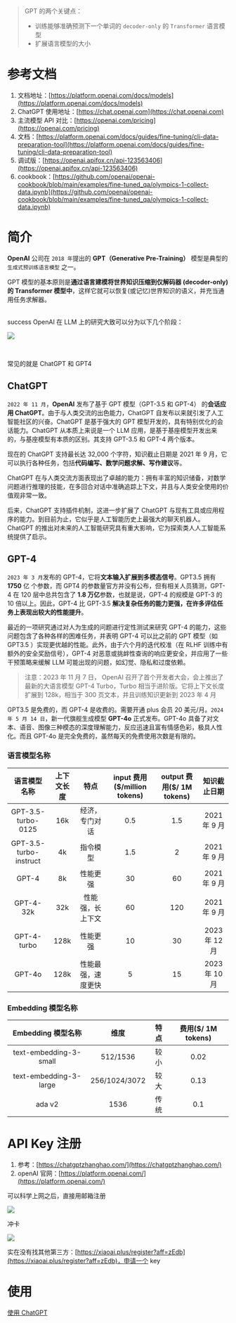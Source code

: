 > GPT 的两个关键点：
>
> + 训练能够准确预测下一个单词的 `decoder-only` 的 `Transformer` 语言模型
> + 扩展语言模型的大小
>

# 参考文档
1. 文档地址：[https://platform.openai.com/docs/models](https://platform.openai.com/docs/models)
2. ChatGPT 使用地址：[https://chat.openai.com](https://chat.openai.com)
3. 主流模型 API 对比：[https://openai.com/pricing](https://openai.com/pricing)
4. 文档：[https://platform.openai.com/docs/guides/fine-tuning/cli-data-preparation-tool](https://platform.openai.com/docs/guides/fine-tuning/cli-data-preparation-tool)
5. 调试版：[https://openai.apifox.cn/api-123563406](https://openai.apifox.cn/api-123563406)
6. cookbook：[https://github.com/openai/openai-cookbook/blob/main/examples/fine-tuned_qa/olympics-1-collect-data.ipynb](https://github.com/openai/openai-cookbook/blob/main/examples/fine-tuned_qa/olympics-1-collect-data.ipynb)

# 简介
**OpenAI** 公司在 `2018 年`提出的 **GPT（Generative Pre-Training）** 模型是典型的 `生成式预训练语言模型` 之一。

GPT 模型的基本原则是**通过语言建模将世界知识压缩到仅解码器 (decoder-only) 的 Transformer 模型中**，这样它就可以恢复(或记忆)世界知识的语义，并充当通用任务求解器。

<br/>success
OpenAI 在 LLM 上的研究大致可以分为以下几个阶段：

![](https://cdn.nlark.com/yuque/0/2025/png/2639475/1736494731131-88370739-60a4-4412-ab20-e38561c423e3.png)

<br/>

常见的就是 ChatGPT 和 GPT4

## ChatGPT
`2022 年 11 月`，**OpenAI** 发布了基于 GPT 模型（GPT-3.5 和 GPT-4） 的**会话应用 ChatGPT**。由于与人类交流的出色能力，ChatGPT 自发布以来就引发了人工智能社区的兴奋。ChatGPT 是基于强大的 GPT 模型开发的，具有特别优化的会话能力。ChatGPT 从本质上来说是一个 LLM 应用，是基于基座模型开发出来的，与基座模型有本质的区别。其支持 GPT-3.5 和 GPT-4 两个版本。

现在的 ChatGPT 支持最长达 32,000 个字符，知识截止日期是 2021 年 9 月，它可以执行各种任务，包括**代码编写、数学问题求解、写作建议**等。

ChatGPT 在与人类交流方面表现出了卓越的能力：拥有丰富的知识储备，对数学问题进行推理的技能，在多回合对话中准确追踪上下文，并且与人类安全使用的价值观非常一致。

后来，ChatGPT 支持插件机制，这进一步扩展了 ChatGPT 与现有工具或应用程序的能力。到目前为止，它似乎是人工智能历史上最强大的聊天机器人。ChatGPT 的推出对未来的人工智能研究具有重大影响，它为探索类人人工智能系统提供了启示。

## GPT-4
`2023 年 3 月`发布的 GPT-4，它将**文本输入扩展到多模态信号**。GPT3.5 拥有 **1750** 亿 个参数，而 GPT4 的参数量官方并没有公布，但有相关人员猜测，GPT-4 在 120 层中总共包含了 **1.8 万亿**参数，也就是说，GPT-4 的规模是 GPT-3 的 10 倍以上。因此，GPT-4 比 GPT-3.5 **解决复杂任务的能力更强，在许多评估任务上表现出较大的性能提升**。

最近的一项研究通过对人为生成的问题进行定性测试来研究 GPT-4 的能力，这些问题包含了各种各样的困难任务，并表明 GPT-4 可以比之前的 GPT 模型（如 GPT3.5 ）实现更优越的性能。此外，由于六个月的迭代校准（在 RLHF 训练中有额外的安全奖励信号），GPT-4 对恶意或挑衅性查询的响应更安全，并应用了一些干预策略来缓解 LLM 可能出现的问题，如幻觉、隐私和过度依赖。

> 注意：2023 年 11 月 7 日， OpenAI 召开了首个开发者大会，会上推出了最新的大语言模型 GPT-4 Turbo，Turbo 相当于进阶版。它将上下文长度扩展到 128k，相当于 300 页文本，并且训练知识更新到 2023 年 4 月
>

GPT3.5 是免费的，而 GPT-4 是收费的。需要开通 plus 会员 20 美元/月。`2024 年 5 月 14 日`，新一代旗舰生成模型 **GPT-4o** 正式发布。GPT-4o 具备了对文本、语音、图像三种模态的深度理解能力，反应迅速且富有情感色彩，极具人性化。而且 GPT-4o 是完全免费的，虽然每天的免费使用次数是有限的。

### 语言模型名称
| 语言模型名称 | 上下文长度 | 特点 | input 费用($/million tokens) | output 费用($/ 1M tokens) | 知识截止日期 |
| :---: | :---: | :---: | :---: | :---: | :---: |
| GPT-3.5-turbo-0125 | 16k | 经济，专门对话 | 0.5 | 1.5 | 2021 年 9 月 |
| GPT-3.5-turbo-instruct | 4k | 指令模型 | 1.5 | 2 | 2021 年 9 月 |
| GPT-4 | 8k | 性能更强 | 30 | 60 | 2021 年 9 月 |
| GPT-4-32k | 32k | 性能强，长上下文 | 60 | 120 | 2021 年 9 月 |
| GPT-4-turbo | 128k | 性能更强 | 10 | 30 | 2023 年 12 月 |
| GPT-4o | 128k | 性能最强，速度更快 | 5 | 15 | 2023 年 10 月 |


### Embedding 模型名称
| Embedding 模型名称 | 维度 | 特点 | 费用($/ 1M tokens) |
| :---: | :---: | :---: | :---: |
| text-embedding-3-small | 512/1536 | 较小 | 0.02 |
| text-embedding-3-large | 256/1024/3072 | 较大 | 0.13 |
| ada v2 | 1536 | 传统 | 0.1 |


# API Key 注册
1. 参考：[https://chatgptzhanghao.com/](https://chatgptzhanghao.com/)
2. openAI 官网：[https://platform.openai.com/](https://platform.openai.com/)

可以科学上网之后，直接用邮箱注册

![](https://cdn.nlark.com/yuque/0/2025/png/2639475/1736909837064-32ed9223-544e-4400-a3d1-d817934b6acf.png)

冲卡

![](https://cdn.nlark.com/yuque/0/2025/png/2639475/1736910053021-042db46a-d7fc-4a8c-a504-8fb7a3df74dc.png)

实在没有找其他第三方：[https://xiaoai.plus/register?aff=zEdb](https://xiaoai.plus/register?aff=zEdb)，申请一个 key

# 使用
[使用 ChatGPT](https://www.yuque.com/qiaokate/su87gb/lpex0bogktiilhhc)

  
 


